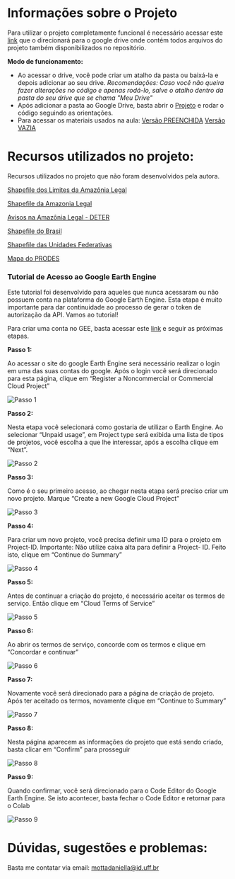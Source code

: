 # Informações sobre o Projeto
Para utilizar o projeto completamente funcional é necessário acessar este [link](https://drive.google.com/drive/folders/1k9EGD740iwaYUZlXihqT_NE9MO19i1P2?usp=sharing) que o direcionará para o google drive onde contém todos arquivos do projeto também disponibilizados no repositório.  

**Modo de funcionamento:**  

- Ao acessar o drive, você pode criar um atalho da pasta ou baixá-la e depois adicionar ao seu drive. *Recomendações: Caso você não queira fazer alterações no código e apenas rodá-lo, salve o atalho dentro da pasta do seu drive que se chama "Meu Drive"*
- Após adicionar a pasta ao Google Drive, basta abrir o [Projeto](https://colab.research.google.com/drive/1JaIIOzBqbL56yuXaweiu9eppBzLIXOhF?usp=sharing) e rodar o código seguindo as orientações.
- Para acessar os materiais usados na aula:
  [Versão PREENCHIDA](https://colab.research.google.com/drive/1JaIIOzBqbL56yuXaweiu9eppBzLIXOhF?usp=sharing)
  [Versão VAZIA](https://colab.research.google.com/drive/1eOozjZp-lzEudqqyXsUgtQW_LzD0JfcO?usp=sharing)

# Recursos utilizados no projeto:
Recursos utilizados no projeto que não foram desenvolvidos pela autora.  

[Shapefile dos Limites da Amazônia Legal](https://geoftp.ibge.gov.br/organizacao_do_territorio/estrutura_territorial/amazonia_legal/2022/Limites_Amazonia_Legal_2022_shp.zip)  

[Shapefile da Amazonia Legal](http://terrabrasilis.dpi.inpe.br/download/dataset/legal-amz-aux/vector/brazilian_legal_amazon.zip)  

[Avisos na Amazônia Legal - DETER](http://terrabrasilis.dpi.inpe.br/geonetwork/srv/por/catalog.search#/metadata/f2153c4a-915b-48a6-8658-963bdce7366c)  

[Shapefile do Brasil](https://geoftp.ibge.gov.br/organizacao_do_territorio/malhas_territoriais/malhas_municipais/municipio_2022/Brasil/BR/BR_Pais_2022.zip)   

[Shapefile das Unidades Federativas](https://geoftp.ibge.gov.br/organizacao_do_territorio/malhas_territoriais/malhas_municipais/municipio_2022/Brasil/BR/BR_UF_2022.zip)  

[Mapa do PRODES](http://terrabrasilis.dpi.inpe.br/app/map/deforestation/)  


### Tutorial de Acesso ao Google Earth Engine
Este tutorial foi desenvolvido para aqueles que nunca acessaram ou não possuem conta na plataforma do Google Earth Engine. Esta etapa é muito importante para dar continuidade ao processo de gerar o token de autorização da API. Vamos ao tutorial!

Para criar uma conta no GEE, basta acessar este [link](https://code.earthengine.google.com/register) e seguir as próximas etapas.

**Passo 1:**  

Ao acessar o site do google Earth Engine será necessário realizar o login em uma das suas contas do google. Após o login você será direcionado para esta página, clique em “Register a Noncommercial or Commercial Cloud Project” 

![Passo 1](https://github.com/MottaD2/TCC-Daniella_Motta/blob/e9c0025aff82e5bdc16f21034ffee3a2c37a0c56/_images_/1.png)

**Passo 2:**  

Nesta etapa você selecionará como gostaria de utilizar o Earth Engine. Ao selecionar “Unpaid usage”, em Project type será exibida uma lista de tipos de projetos, você escolha a que lhe interessar, após a escolha clique em “Next”.

![Passo 2](https://github.com/MottaD2/TCC-Daniella_Motta/blob/e9c0025aff82e5bdc16f21034ffee3a2c37a0c56/_images_/2.png)

**Passo 3:**  

Como é o seu primeiro acesso, ao chegar nesta etapa será preciso criar um novo projeto. Marque “Create a new Google Cloud Project”

![Passo 3](https://github.com/MottaD2/TCC-Daniella_Motta/blob/e9c0025aff82e5bdc16f21034ffee3a2c37a0c56/_images_/3.png)

**Passo 4:**  

Para criar um novo projeto, você precisa definir uma ID para o projeto em Project-ID. Importante: Não utilize caixa alta para definir a Project- ID.  Feito isto, clique em “Continue do Summary”

![Passo 4](https://github.com/MottaD2/TCC-Daniella_Motta/blob/e9c0025aff82e5bdc16f21034ffee3a2c37a0c56/_images_/4.png)

**Passo 5:**  

Antes de continuar a criação do projeto, é necessário aceitar os termos de serviço. Então clique em “Cloud Terms of Service”

![Passo 5](https://github.com/MottaD2/TCC-Daniella_Motta/blob/e9c0025aff82e5bdc16f21034ffee3a2c37a0c56/_images_/5.png)

**Passo 6:**  

Ao abrir os termos de serviço, concorde com os termos e clique em “Concordar e continuar”

![Passo 6](https://github.com/MottaD2/TCC-Daniella_Motta/blob/e9c0025aff82e5bdc16f21034ffee3a2c37a0c56/_images_/6.png)

**Passo 7:**  

Novamente você será direcionado para a página de criação de projeto. Após ter aceitado os termos, novamente clique em “Continue to Summary” 

![Passo 7](https://github.com/MottaD2/TCC-Daniella_Motta/blob/e9c0025aff82e5bdc16f21034ffee3a2c37a0c56/_images_/7.png)

**Passo 8:**  

Nesta página aparecem as informações do projeto que está sendo criado, basta clicar em “Confirm” para prosseguir

![Passo 8](https://github.com/MottaD2/TCC-Daniella_Motta/blob/e9c0025aff82e5bdc16f21034ffee3a2c37a0c56/_images_/8.png)


**Passo 9:**  

Quando confirmar, você será direcionado para o Code Editor do Google Earth Engine. Se isto acontecer, basta fechar o Code Editor e retornar para o Colab

![Passo 9](https://github.com/MottaD2/TCC-Daniella_Motta/blob/e9c0025aff82e5bdc16f21034ffee3a2c37a0c56/_images_/9.png)


# Dúvidas, sugestões e problemas:  
Basta me contatar via email: mottadaniella@id.uff.br
